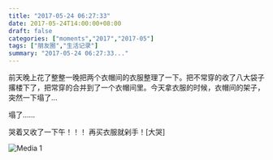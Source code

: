 ```yaml
---
title: "2017-05-24 06:27:33"
date: 2017-05-24T14:00:00+08:00
draft: false
categories: ["moments","2017","2017-05"]
tags: ["朋友圈","生活记录"]
summary: "2017-05-24 06:27:33..."
---
```


前天晚上花了整整一晚把两个衣帽间的衣服整理了一下。把不常穿的收了八大袋子撂楼下了，把常穿的合并到了一个衣帽间里。今天拿衣服的时候，衣帽间的架子，突然一下塌了…

塌了……

哭着又收了一下午！！！
再买衣服就剁手！[大哭]

![Media 1](/Moments/photos/2017-05-24/201705240627330.jpg)

